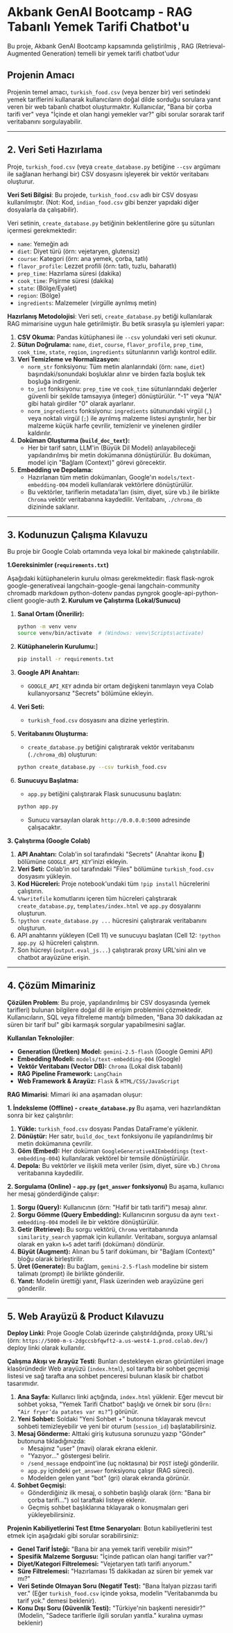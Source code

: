 # Akbank GenAI Bootcamp - RAG Tabanlı Yemek Tarifi Chatbot'u

Bu proje, Akbank GenAI Bootcamp kapsamında geliştirilmiş , RAG (Retrieval-Augmented Generation) temelli bir yemek tarifi chatbot'udur

## Projenin Amacı 

Projenin temel amacı, `turkish_food.csv` (veya benzer bir) veri setindeki yemek tariflerini kullanarak kullanıcıların doğal dilde sorduğu sorulara yanıt veren bir web tabanlı chatbot oluşturmaktır. Kullanıcılar, "Bana bir çorba tarifi ver" veya "İçinde et olan hangi yemekler var?" gibi sorular sorarak tarif veritabanını sorgulayabilir.

---

## 2. Veri Seti Hazırlama

Proje, `turkish_food.csv` (veya `create_database.py` betiğine `--csv` argümanı ile sağlanan herhangi bir) CSV dosyasını işleyerek bir vektör veritabanı oluşturur.

**Veri Seti Bilgisi**: 
Bu projede, `turkish_food.csv` adlı bir CSV dosyası kullanılmıştır. (Not: Kod, `indian_food.csv` gibi benzer yapıdaki diğer dosyalarla da çalışabilir).

Veri setinin, `create_database.py` betiğinin beklentilerine göre şu sütunları içermesi gerekmektedir:
* `name`: Yemeğin adı
* `diet`: Diyet türü (örn: vejetaryen, glutensiz)
* `course`: Kategori (örn: ana yemek, çorba, tatlı)
* `flavor_profile`: Lezzet profili (örn: tatlı, tuzlu, baharatlı)
* `prep_time`: Hazırlama süresi (dakika)
* `cook_time`: Pişirme süresi (dakika)
* `state`: (Bölge/Eyalet)
* `region`: (Bölge)
* `ingredients`: Malzemeler (virgülle ayrılmış metin)

**Hazırlanış Metodolojisi**: 
Veri seti, `create_database.py` betiği kullanılarak RAG mimarisine uygun hale getirilmiştir. Bu betik sırasıyla şu işlemleri yapar:

1.  **CSV Okuma:** Pandas kütüphanesi ile `--csv` yolundaki veri seti okunur.
2.  **Sütun Doğrulama:** `name`, `diet`, `course`, `flavor_profile`, `prep_time`, `cook_time`, `state`, `region`, `ingredients` sütunlarının varlığı kontrol edilir.
3.  **Veri Temizleme ve Normalizasyon:**
    * `norm_str` fonksiyonu: Tüm metin alanlarındaki (örn: `name`, `diet`) başındaki/sonundaki boşluklar alınır ve birden fazla boşluk tek boşluğa indirgenir.
    * `to_int` fonksiyonu: `prep_time` ve `cook_time` sütunlarındaki değerler güvenli bir şekilde tamsayıya (integer) dönüştürülür. "-1" veya "N/A" gibi hatalı girdiler "0" olarak ayarlanır.
    * `norm_ingredients` fonksiyonu: `ingredients` sütunundaki virgül (`,`) veya noktalı virgül (`;`) ile ayrılmış malzeme listesi ayrıştırılır, her bir malzeme küçük harfe çevrilir, temizlenir ve yinelenen girdiler kaldırılır.
4.  **Doküman Oluşturma (`build_doc_text`):**
    * Her bir tarif satırı, LLM'in (Büyük Dil Modeli) anlayabileceği yapılandırılmış bir metin dokümanına dönüştürülür. Bu doküman, model için "Bağlam (Context)" görevi görecektir.
5.  **Embedding ve Depolama:**
    * Hazırlanan tüm metin dokümanları, Google'ın `models/text-embedding-004` modeli kullanılarak vektörlere dönüştürülür.
    * Bu vektörler, tariflerin metadata'ları (isim, diyet, süre vb.) ile birlikte `Chroma` vektör veritabanına kaydedilir. Veritabanı, `./chroma_db` dizininde saklanır.

---

## 3. Kodunuzun Çalışma Kılavuzu 

Bu proje bir Google Colab ortamında veya lokal bir makinede çalıştırılabilir.

**1.Gereksinimler (`requirements.txt`)** 

Aşağıdaki kütüphanelerin kurulu olması gerekmektedir:
flask flask-ngrok google-generativeai langchain-google-genai langchain-community chromadb markdown python-dotenv pandas pyngrok google-api-python-client google-auth
**2. Kurulum ve Çalıştırma (Lokal/Sunucu)** 

1.  **Sanal Ortam (Önerilir):**
    ```bash
    python -m venv venv
    source venv/bin/activate  # (Windows: venv\Scripts\activate)
    ```

2.  **Kütüphanelerin Kurulumu:**]
    ```bash
    pip install -r requirements.txt
    ```

3.  **Google API Anahtarı:**
    * `GOOGLE_API_KEY` adında bir ortam değişkeni tanımlayın veya Colab kullanıyorsanız "Secrets" bölümüne ekleyin.

4.  **Veri Seti:**
    * `turkish_food.csv` dosyasını ana dizine yerleştirin.

5.  **Veritabanını Oluşturma:**
    * `create_database.py` betiğini çalıştırarak vektör veritabanını (`./chroma_db`) oluşturun:
    ```bash
    python create_database.py --csv turkish_food.csv
    ```

6.  **Sunucuyu Başlatma:** 
    * `app.py` betiğini çalıştırarak Flask sunucusunu başlatın:
    ```bash
    python app.py
    ```
    * Sunucu varsayılan olarak `http://0.0.0.0:5000` adresinde çalışacaktır.

**3. Çalıştırma (Google Colab)**
1.  **API Anahtarı:** Colab'in sol tarafındaki "Secrets" (Anahtar ikonu 🔑) bölümüne `GOOGLE_API_KEY`'inizi ekleyin.
2.  **Veri Seti:** Colab'in sol tarafındaki "Files" bölümüne `turkish_food.csv` dosyasını yükleyin.
3.  **Kod Hücreleri:** Proje notebook'undaki tüm `!pip install` hücrelerini çalıştırın.
4.  `%%writefile` komutlarını içeren tüm hücreleri çalıştırarak `create_database.py`, `templates/index.html` ve `app.py` dosyalarını oluşturun.
5.  `!python create_database.py ...` hücresini çalıştırarak veritabanını oluşturun.
6.  API anahtarını yükleyen (Cell 11) ve sunucuyu başlatan (Cell 12: `!python app.py &`) hücreleri çalıştırın.
7.  Son hücreyi (`output.eval_js...`) çalıştırarak proxy URL'sini alın ve chatbot arayüzüne erişin.

---

## 4. Çözüm Mimariniz 
**Çözülen Problem**: 
Bu proje, yapılandırılmış bir CSV dosyasında (yemek tarifleri) bulunan bilgilere doğal dil ile erişim problemini çözmektedir. Kullanıcıların, SQL veya filtreleme mantığı bilmeden, "Bana 30 dakikadan az süren bir tarif bul" gibi karmaşık sorgular yapabilmesini sağlar.

**Kullanılan Teknolojiler**:

* **Generation (Üretken) Model:** `gemini-2.5-flash` (Google Gemini API) 
* **Embedding Modeli:** `models/text-embedding-004` (Google) 
* **Vektör Veritabanı (Vector DB):** `Chroma` (Lokal disk tabanlı) 
* **RAG Pipeline Framework:** `LangChain` 
* **Web Framework & Arayüz:** `Flask` & `HTML/CSS/JavaScript`

**RAG Mimarisi**: 
Mimari iki ana aşamadan oluşur:

**1. İndeksleme (Offline) - `create_database.py`**
Bu aşama, veri hazırlandıktan sonra bir kez çalıştırılır:
1.  **Yükle:** `turkish_food.csv` dosyası Pandas DataFrame'e yüklenir.
2.  **Dönüştür:** Her satır, `build_doc_text` fonksiyonu ile yapılandırılmış bir metin dokümanına çevrilir.
3.  **Göm (Embed):** Her doküman `GoogleGenerativeAIEmbeddings` (`text-embedding-004`) kullanılarak vektörel bir temsile dönüştürülür.
4.  **Depola:** Bu vektörler ve ilişkili meta veriler (isim, diyet, süre vb.) `Chroma` veritabanına kaydedilir.

**2. Sorgulama (Online) - `app.py` (`get_answer` fonksiyonu)**
Bu aşama, kullanıcı her mesaj gönderdiğinde çalışır:
1.  **Sorgu (Query):** Kullanıcının (örn: "Hafif bir tatlı tarifi") mesajı alınır.
2.  **Sorgu Gömme (Query Embedding):** Kullanıcının sorgusu da aynı `text-embedding-004` modeli ile bir vektöre dönüştürülür.
3.  **Getir (Retrieve):** Bu sorgu vektörü, `Chroma` veritabanında `similarity_search` yapmak için kullanılır. Veritabanı, sorguya anlamsal olarak en yakın `k=5` adet tarifi (dokümanı) döndürür.
4.  **Büyüt (Augment):** Alınan bu 5 tarif dokümanı, bir "Bağlam (Context)" bloğu olarak birleştirilir.
5.  **Üret (Generate):** Bu bağlam, `gemini-2.5-flash` modeline bir sistem talimatı (prompt) ile birlikte gönderilir.
6.  **Yanıt:** Modelin ürettiği yanıt, Flask üzerinden web arayüzüne geri gönderilir.

---

## 5. Web Arayüzü & Product Kılavuzu 
**Deploy Linki**: 
Proje Google Colab üzerinde çalıştırıldığında, proxy URL'si (örn: `https://5000-m-s-2dgccsbfqwft2-a.us-west4-1.prod.colab.dev/`) deploy linki olarak kullanılır. 

**Çalışma Akışı ve Arayüz Testi**: 
Bunları destekleyen ekran görüntüleri image klasöründedir
Web arayüzü (`index.html`), sol tarafta bir sohbet geçmişi listesi ve sağ tarafta ana sohbet penceresi bulunan klasik bir chatbot tasarımıdır.

1.  **Ana Sayfa:** Kullanıcı linki açtığında, `index.html` yüklenir. Eğer mevcut bir sohbet yoksa, "Yemek Tarifi Chatbot" başlığı ve örnek bir soru (`Örn: “Air fryer’da patates var mı?”`) görünür.
2.  **Yeni Sohbet:** Soldaki "Yeni Sohbet +" butonuna tıklayarak mevcut sohbeti temizleyebilir ve yeni bir oturum (`session_id`) başlatabilirsiniz.
3.  **Mesaj Gönderme:** Alttaki giriş kutusuna sorunuzu yazıp "Gönder" butonuna tıkladığınızda:
    * Mesajınız "user" (mavi) olarak ekrana eklenir.
    * "Yazıyor..." göstergesi belirir.
    * `/send_message` endpoint'ine (uç noktasına) bir `POST` isteği gönderilir.
    * `app.py` içindeki `get_answer` fonksiyonu çalışır (RAG süreci).
    * Modelden gelen yanıt "bot" (gri) olarak ekranda görünür.
4.  **Sohbet Geçmişi:**
    * Gönderdiğiniz ilk mesaj, o sohbetin başlığı olarak (örn: "Bana bir çorba tarifi...") sol taraftaki listeye eklenir.
    * Geçmiş sohbet başlıklarına tıklayarak o konuşmaları geri yükleyebilirsiniz.

**Projenin Kabiliyetlerini Test Etme Senaryoları**:
Botun kabiliyetlerini test etmek için aşağıdaki gibi sorular sorabilirsiniz:

* **Genel Tarif İsteği:** "Bana bir ana yemek tarifi verebilir misin?"
* **Spesifik Malzeme Sorgusu:** "İçinde patlıcan olan hangi tarifler var?"
* **Diyet/Kategori Filtrelemesi:** "Vejetaryen tatlı tarifi arıyorum."
* **Süre Filtrelemesi:** "Hazırlaması 15 dakikadan az süren bir yemek var mı?"
* **Veri Setinde Olmayan Soru (Negatif Test):** "Bana İtalyan pizzası tarifi ver." (Eğer `turkish_food.csv` içinde yoksa, modelin "Veritabanımda bu tarif yok." demesi beklenir).
* **Konu Dışı Soru (Güvenlik Testi):** "Türkiye'nin başkenti neresidir?" (Modelin, "Sadece tariflerle ilgili soruları yanıtla." kuralına uyması beklenir)

